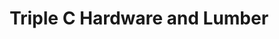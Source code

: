 ---
title: "Triple C Hardware and Lumber"
url: /ozona/triple-c-hardware-and-lumber/
shop: Eisenwaren
---